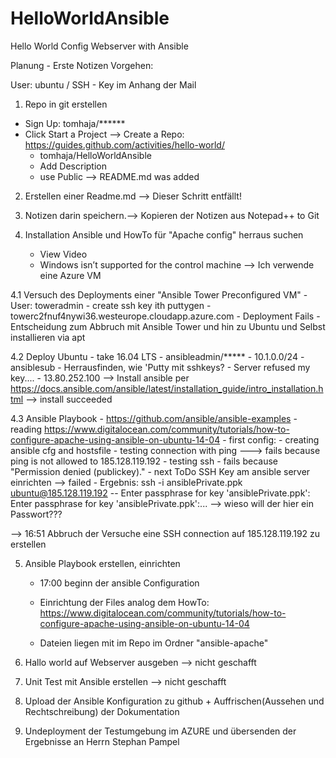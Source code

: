 # HelloWorldAnsible
Hello World Config Webserver with Ansible



Planung - Erste Notizen
Vorgehen:

User: ubuntu / SSH - Key im Anhang der Mail

1. Repo in git erstellen
- Sign Up: tomhaja/******
- Click Start a Project --> Create a Repo: https://guides.github.com/activities/hello-world/
    - tomhaja/HelloWorldAnsible
    - Add Description
    - use Public
    --> README.md was added

2. Erstellen einer Readme.md --> Dieser Schritt entfällt!

3. Notizen darin speichern.--> Kopieren der Notizen aus Notepad++ to Git 

4. Installation Ansible und HowTo für "Apache config" herraus suchen
    - View Video
    - Windows isn’t supported for the control machine --> Ich verwende eine Azure VM

4.1 Versuch des Deployments einer "Ansible Tower Preconfigured VM"
    - User: toweradmin
    - create ssh key ith puttygen
    - towerc2fnuf4nywi36.westeurope.cloudapp.azure.com
    - Deployment Fails
    - Entscheidung zum Abbruch mit Ansible Tower und hin zu Ubuntu und Selbst installieren via apt

4.2 Deploy Ubuntu
    - take 16.04 LTS
    - ansibleadmin/*****
    - 10.1.0.0/24 - ansiblesub
    - Herrausfinden, wie 'Putty mit sshkeys?
    - Server refused my key.... 
    - 13.80.252.100
    --> Install ansible per https://docs.ansible.com/ansible/latest/installation_guide/intro_installation.html
    --> install succeeded

4.3 Ansible Playbook
    - https://github.com/ansible/ansible-examples
    - reading  https://www.digitalocean.com/community/tutorials/how-to-configure-apache-using-ansible-on-ubuntu-14-04
    - first config: 
        - creating ansible cfg and hostsfile 
        - testing connection with ping ---> fails because ping is not allowed to  185.128.119.192
        - testing ssh - fails because "Permission denied (publickey)."
    - next ToDo SSH Key am ansible server einrichten --> failed
    - Ergebnis: ssh -i ansiblePrivate.ppk ubuntu@185.128.119.192 -- Enter passphrase for key 'ansiblePrivate.ppk':
        Enter passphrase for key 'ansiblePrivate.ppk':... --> wieso will der hier ein Passwort???

--> 16:51 Abbruch der Versuche eine SSH connection auf 185.128.119.192 zu erstellen


5. Ansible Playbook erstellen, einrichten
    - 17:00 beginn der ansible Configuration 
    - Einrichtung der Files analog dem HowTo:  https://www.digitalocean.com/community/tutorials/how-to-configure-apache-using-ansible-on-ubuntu-14-04

    - Dateien liegen mit im Repo im Ordner "ansible-apache"

6. Hallo world auf Webserver ausgeben --> nicht geschafft

7. Unit Test mit Ansible erstellen --> nicht geschafft

8. Upload der Ansible Konfiguration zu github + Auffrischen(Aussehen und Rechtschreibung) der Dokumentation

9. Undeployment der Testumgebung im AZURE und übersenden der Ergebnisse an Herrn Stephan Pampel
